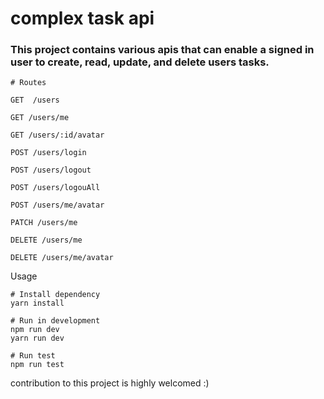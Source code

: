 # complex task api


### This project contains various apis that can enable a signed in user to create, read,  update, and delete users tasks.


```
# Routes

GET  /users

GET /users/me

GET /users/:id/avatar

POST /users/login

POST /users/logout

POST /users/logouAll

POST /users/me/avatar

PATCH /users/me

DELETE /users/me

DELETE /users/me/avatar
```

Usage

```
# Install dependency
yarn install

# Run in development
npm run dev
yarn run dev

# Run test
npm run test
```

contribution to this project is highly welcomed :)
